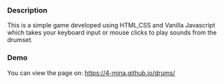 ### Description
This is a simple game developed using HTML,CSS and Vanilla Javascript which takes your keyboard input or mouse clicks to play sounds from the drumset.

### Demo

You can view the page on:  https://4-mina.github.io/drums/
